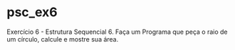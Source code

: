 # psc_ex6
Exercício 6 - Estrutura Sequencial
6. Faça um Programa que peça o raio de um círculo, calcule e mostre sua área.
